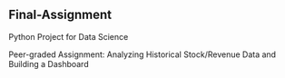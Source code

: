 ## Final-Assignment
Python Project for Data Science

Peer-graded Assignment: Analyzing Historical Stock/Revenue Data and Building a Dashboard
